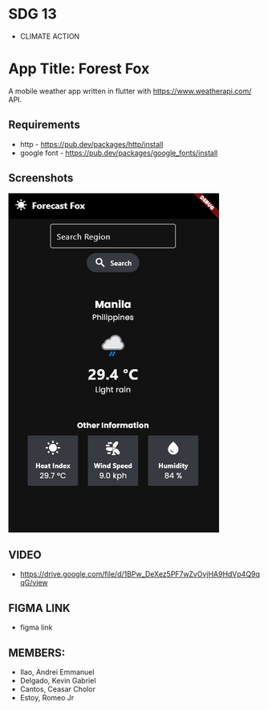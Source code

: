# SDG 13
- CLIMATE ACTION

# App Title: Forest Fox

A mobile weather app written in flutter with https://www.weatherapi.com/ API.

## Requirements
- http - https://pub.dev/packages/http/install
- google font - https://pub.dev/packages/google_fonts/install

## Screenshots
![screenshots](/screenshots/screenshot_1.png "Homepage Screenshot")

## VIDEO
- https://drive.google.com/file/d/1BPw_DeXez5PF7wZvOvjHA9HdVp4Q9qqG/view

## FIGMA LINK
- figma link

## MEMBERS:
- Ilao, Andrei Emmanuel
- Delgado, Kevin Gabriel
- Cantos, Ceasar Cholor
- Estoy, Romeo Jr